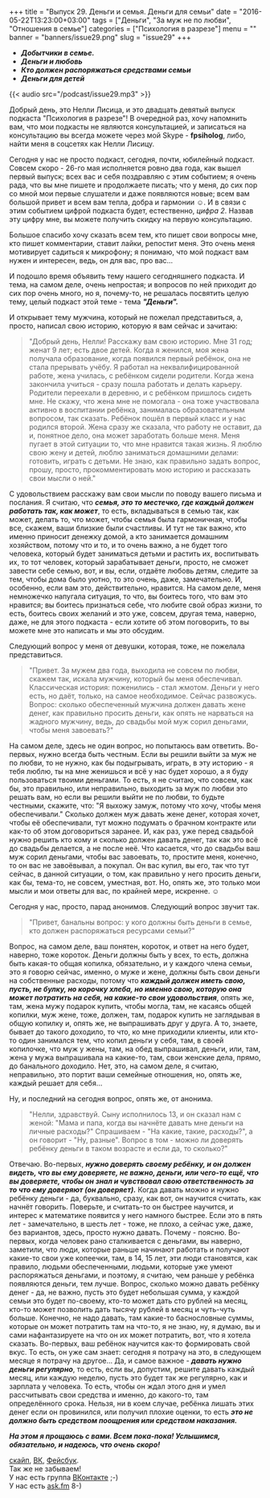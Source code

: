 +++
title = "Выпуск 29. Деньги и семья. Деньги для семьи"
date = "2016-05-22T13:23:00+03:00"
tags = ["Деньги", "За муж не по любви", "Отношения в семье"]
categories = ["Психология в разрезе"]
menu = ""
banner = "banners/issue29.png"
slug = "issue29"
+++

- ***Добытчики в семье.***
- ***Деньги и любовь*** 
- ***Кто должен распоряжаться средствами семьи***
- ***Деньги для детей***

{{< audio src="/podcast/issue29.mp3" >}}
<!--more-->

Добрый день, это Нелли Лисица, и это двадцать девятый выпуск подкаста "Психология в разрезе"! В очередной раз, хочу напомнить вам, что мои подкасты не являются консультацией, и записаться на консультацию вы всегда можете через мой Skype - **fpsiholog**, либо, найти меня в соцсетях как Нелли Лисицу. 

Сегодня у нас не просто подкаст, сегодня, почти, юбилейный подкаст. Совсем скоро - 26-го мая исполняется ровно два года, как вышел первый выпуск; всех вас и себя поздравляю с этим событием; я очень рада, что вы мне пишете и продолжаете писать; что у меня, до сих пор со мной мои первые слушатели и даже появляются новые; всем вам большой привет и всем вам тепла, добра и гармонии ☺︎. И в связи с этим событием цифрой подкаста будет, естественно, *цифра 2*. Назвав эту цифру мне, вы можете получить скидку на первую консультацию. 

Большое спасибо хочу сказать всем тем, кто пишет свои вопросы мне, кто пишет комментарии, ставит лайки, репостит меня. Это очень меня мотивирует садиться к микрофону; я понимаю, что мой подкаст вам нужен и интересен, ведь, он для вас, про вас… 

И подошло время объявить тему нашего сегодняшнего подкаста. И тема, на самом деле, очень непростая; и вопросов по ней приходит до сих пор очень много, но я, почему-то, не решалась посвятить целую тему, целый подкаст этой теме - тема ***"Деньги".***

И открывает тему мужчина, который не пожелал представиться, а, просто, написал свою историю, которую я вам сейчас и зачитаю:

>"Добрый день, Нелли! Расскажу вам свою историю. Мне 31 год; женат 9 лет; есть двое детей. Когда я женился, моя жена получала образование, когда появился первый ребёнок, она не стала прерывать учёбу. Я работал на неквалифицированной работе, жена училась, с ребёнком сидели родители. Когда жена закончила учиться - сразу пошла работать и делать карьеру. Родители переехали в деревню, и с ребёнком пришлось сидеть мне. Не скажу, что жена мне не помогала - она тоже участвовала активно в воспитании ребёнка, занималась образовательным вопросом, так сказать. Ребёнок пошёл в первый класс и у нас родился второй. Жена сразу же сказала, что работу не оставит, да и, понятное дело, она может заработать больше меня. Меня пугает в этой ситуации то, что мне нравится такая жизнь. Я люблю свою жену и детей, люблю заниматься домашними делами: готовить, играть с детьми. Не знаю, как правильно задать вопрос, прошу, просто, прокомментировать мою историю и рассказать свои мысли о ней."

С удовольствием расскажу вам свои мысли по поводу вашего письма и послания. Я считаю, что ***семья, это то местечко, где каждый должен работать так, как может***, то есть, вкладываться в семью так, как может, делать то, что может, чтобы семья была гармоничная, чтобы все, скажем, ваши близкие были счастливы. И тут не так важно, кто именно приносит денежку домой, а кто занимается домашним хозяйством, потому что и то, и то очень важно, а не будет того человека, который будет заниматься детьми и растить их, воспитывать их, то тот человек, который зарабатывает деньги, просто, не сможет завести себе семью, вот, и вы, если, отдаёте любовь детям, следите за тем, чтобы дома было уютно, то это очень, даже, замечательно. И, особенно, если вам это, действительно, нравится. На самом деле, меня немножечко напугала ситуация, то что, вы боитесь того, что вам это нравится; вы боитесь признаться себе, что любите свой образ жизни, то есть, боитесь своих желаний и это уже, совсем, другая тема, наверно, даже, не для этого подкаста - если хотите об этом поговорить, то вы можете мне это написать и мы это обсудим. 

Следующий вопрос у меня от девушки, которая, тоже, не пожелала представиться.

>"Привет. За мужем два года, выходила не совсем по любви, скажем так, искала мужчину, который бы меня обеспечивал. Классическая история: поженились - стал жмотом. Деньги у него есть, но даёт, только, на самое необходимое. Сейчас развожусь. Вопрос: сколько обеспеченный мужчина должен давать жене денег, как правильно просить деньги, как опять не нарваться на жадного мужчину, ведь, до свадьбы мой муж сорил деньгами, чтобы меня завоевать?"

На самом деле, здесь не один вопрос, но попытаюсь вам ответить. Во-первых, нужно всегда быть честным. Если вы решили выйти за муж не по любви, то не нужно, как бы подыгрывать, играть, в эту историю - я тебя люблю, ты на мне женишься и всё у нас будет хорошо, а я буду пользоваться твоими деньгами. То есть, я не считаю, что совсем, как бы, это правильно, или неправильно, выходить за муж по любви это решать вам, но если вы решили выйти не по любви, то будьте честными, скажите, что: "Я выхожу замуж, потому что хочу, чтобы меня обеспечивали." Сколько должен муж давать жене денег, которая хочет, чтобы её обеспечивали, тут можно подумать о брачном контракте или как-то об этом договориться заранее. И, как раз, уже перед свадьбой нужно решить кто кому и сколько должен давать денег, так как это всё до свадьбы делается, а не после неё. Что касается, что до свадьбы ваш муж сорил деньгами, чтобы вас завоевать, то, простите меня, конечно, то он вас не завоёвывал, а покупал. Он вас купил, вы его, так что тут сейчас, в данной ситуации, о том, как правильно у него просить деньги, как бы, тема-то, не совсем, уместная, вот. Но, опять же, это только мои мысли и мои ответы для вас, по крайней мере, искренне. ☺

Сегодня у нас, просто, парад анонимов. Следующий вопрос звучит так. 

>"Привет, банальны вопрос: у кого должны быть деньги в семье, кто должен распоряжаться ресурсами семьи?"

Вопрос, на самом деле, ваш понятен, короток, и ответ на него будет, наверно, тоже короток. Деньги должны быть у всех, то есть, должна быть какая-то общая копилка, обязательно, и у каждого члена семьи, это я говорю сейчас, именно, о муже и жене, должны быть свои деньги на собственные расходы, потому что ***каждый должен иметь свою, пусть, не булку, но корочку хлеба, но именно свою, которую она может потратить на себя, на какие-то свои удовольствия***, опять же, там, жена мужу подарок купить, чтобы могла, там, не касаясь общей копилки, муж жене, тоже, должен, там, подарок купить не заглядывая в общую копилку и, опять же, не выпрашивать друг у друга. А то, знаете, бывает до такого доходило, то что, ко мне приходили клиенты, или кто-то один занимался тем, что копил деньги у себя, там, в своей копилочке, что муж у жены, там, на обед выпрашивал, деньги, или, там, жена у мужа выпрашивала на какие-то, там, свои женские дела, прямо, до банального доходило. Нет, это, на самом деле, я считаю, неправильно, это портит ваши семейные отношения, но, опять же, каждый решает для себя…

Ну, и последний на сегодня вопрос, опять же, от анонима.

>"Нелли, здравствуй. Сыну исполнилось 13, и он сказал нам с женой: "Мама и папа, когда вы начнёте давать мне деньги на личные расходы?" Спрашиваем - "На какие, такие, расходы?", а он говорит - "Ну, разные". Вопрос в том - можно ли доверять ребёнку деньги в таком возрасте и если да, то сколько?"

Отвечаю. Во-первых, ***нужно доверять своему ребёнку, и он должен видеть, что вы ему доверяете, не важно, деньги, или чего-то ещё, что вы доверяете, чтобы он знал и чувствовал свою ответственность за то что ему доверяют (он доверяет).*** Когда давать можно и нужно ребёнку деньги - да, буквально, сразу, как вот, он научится считать, как начнёт говорить. Поверьте, и считать-то он быстрее научится, и интерес к математике появится у него намного быстрее. Если это в пять лет - замечательно, в шесть лет - тоже, не плохо, а сейчас уже, даже, без вариантов, здесь, просто нужно давать. Почему - поясню. Во-первых, когда человек рано сталкивается с деньгами, вы наверно, заметили, что люди, которые раньше начинают работать и получают какие-то свои уже копеечки, там, в 14, 15 лет, эти люди становятся, как правило, людьми обеспеченными, людьми, которые уже умеют распоряжаться деньгами, и поэтому, я считаю, чем раньше у ребёнка появляются деньги, тем лучше. Вопрос, сколько можно давать ребёнку денег - да, не важно, пусть это будет небольшая сумма, у каждой семьи это будет по-своему, кто-то может дать сто рублей на месяц, кто-то может позволить дать тысячу рублей в месяц и чуть-чуть больше. Конечно, не надо давать, там какие-то баснословные суммы, которые он может потратить там на что-то, я не знаю, ну, я думаю, вы и сами нафантазируете на что он их может потратить, вот, что я хотела сказать. Во-первых, ваш ребёнок научится как-то формировать свой вкус. То есть, он уже сам знает: сегодня я потрачу на это, в следующем месяце я потрачу на другое… Да, и самое важное - ***давать нужно деньги регулярно***, то есть, если вы, допустим, решите давать каждый месяц, или каждую неделю, пусть это будет так же регулярно, как и зарплата у человека. То есть, чтобы он ждал этого дня и умел рассчитывать свои средства и именно, до какого-то, там определённого срока. Нельзя, ни в коем случае, ребёнка лишать этих денег если он провинился, или получил плохие оценки, то есть ***это не должно быть средством поощрения или средством наказания.*** 

***На этом я прощаюсь с вами. Всем пока-пока!  Услышимся, обязательно, и надеюсь, что очень скоро!***


<a href="skype:fpsiholog?userinfo">скайп</a>, <a href="https://vk.com/sunnybunnyf">ВК</a>, <a href="https://www.facebook.com/SunnyBunnyF">Фейсбук</a>.<br>
Так же не забываем!<br>
У нас есть группа <a href="https://vk.com/fpsiholog">ВКонтакте</a> ;-)<br>
У нас есть <a href="http://ask.fm/fpsiholog">ask.fm</a> 8-)